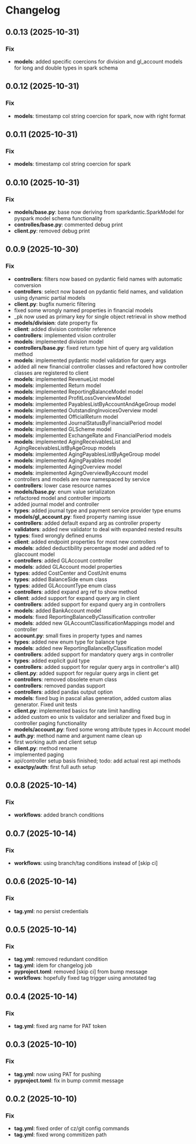 # Changelog

## 0.0.13 (2025-10-31)

### Fix

- **models**: added specific coercions for division and gl_account models for long and double types in spark schema

## 0.0.12 (2025-10-31)

### Fix

- **models**: timestamp col string coercion for spark, now with right format

## 0.0.11 (2025-10-31)

### Fix

- **models**: timestamp col string coercion for spark

## 0.0.10 (2025-10-31)

### Fix

- **models/base.py**: base now deriving from sparkdantic.SparkModel for pyspark model schema functionality
- **controlles/base.py**: commented debug print
- **client.py**: removed debug print

## 0.0.9 (2025-10-30)

### Fix

- **controllers**: filters now based on pydantic field names with automatic conversion
- **controllers**: select now based on pydantic field names, and validation using dynamic partial models
- **client.py**: bugfix numeric filtering
- fixed some wrongly named properties in financial models
- _pk now used as primary key for single object retrieval in show method
- **models/division**: date property fix
- **client**: added division controller reference
- **controllers**: implemented vision controller
- **models**: implemented division model
- **controllers/base.py**: fixed return type hint of query arg validation method
- **models**: implemented pydantic model validation for query args
- added all new financial controller classes and refactored how controller classes are registered to client
- **models**: implemented RevenueList model
- **models**: implemented Return model
- **models**: implemented ReportingBalanceModel model
- **models**: implemented ProfitLossOverviewModel
- **models**: implemented PayablesListByAccountAndAgeGroup model
- **models**: implemented OutstandingInvoicesOverview model
- **models**: implemented OfficialReturn model
- **models**: implemented JournalStatusByFinancialPeriod model
- **models**: implemented GLScheme model
- **models**: implemented ExchangeRate and FinancialPeriod models
- **models**: implemented AgingReceivablesList and AgingReceivablesListByAgeGroup models
- **models**: implemented AgingPayablesListByAgeGroup model
- **models**: implemented AgingPayables model
- **models**: implemented AgingOverview model
- **models**: implemented AgingOverviewByAccount model
- controllers and models are now namespaced by service
- **controllers**: lower case resource names
- **models/base.py**: enum value serializaton
- refactored model and controller imports
- added journal model and controller
- **types**: added journal type and payment service provider type enums
- **models/gl_account.py**: fixed property naming issue
- **controllers**: added default expand arg as controller property
- **validators**: added new validator to deal with expanded nested results
- **types**: fixed wrongly defined enums
- **client**: added endpoint properties for most new controllers
- **models**: added deductibility percentage model and added ref to glaccount model
- **controllers**: added GLAccount controller
- **models**: added GLAccount model properties
- **types**: added CostCenter and CostUnit enums
- **types**: added BalanceSide enum class
- **types**: added GLAccountType enum class
- **controllers**: added expand arg ref to show method
- **client**: added support for expand query arg in client
- **controllers**: added support for expand query arg in controllers
- **models**: added BankAccount model
- **models**: fixed ReportingBalanceByClassification controller
- **models**: added new GLAccountClassificationMappings model and controller
- **account.py**: small fixes in property types and names
- **types**: added new enum type for balance type
- **models**: added new ReportingBalanceByClassification model
- **controllers**: added support for mandatory query args in controller
- **types**: added explicit guid type
- **controllers**: added support for regular query args in controller's all()
- **client.py**: added support for regular query args in client get
- **controllers**: removed obsolete enum class
- **controllers**: removed pandas support
- **controllers**: added pandas output option
- **models**: fixed bug in pascal alias generation, added custom alias generator. Fixed unit tests
- **client.py**: implemented basics for rate limit handling
- added custom eo unix ts validator and serializer and fixed bug in controller paging functionality
- **models/account.py**: fixed some wrong attribute types in Account model
- **auth.py**: method name and argument name clean up
- first working auth and client setup
- **client.py**: method rename
- implemented paging
- api/controller setup basis finished; todo: add actual rest api methods
- **exactpy/auth**: first full auth setup

## 0.0.8 (2025-10-14)

### Fix

- **workflows**: added branch conditions

## 0.0.7 (2025-10-14)

### Fix

- **workflows**: using branch/tag conditions instead of [skip ci]

## 0.0.6 (2025-10-14)

### Fix

- **tag.yml**: no persist credentials

## 0.0.5 (2025-10-14)

### Fix

- **tag.yml**: removed redundant condition
- **tag.yml**: idem for changelog job
- **pyproject.toml**: removed [skip ci] from bump message
- **workflows**: hopefully fixed tag trigger using annotated tag

## 0.0.4 (2025-10-14)

### Fix

- **tag.yml**: fixed arg name for PAT token

## 0.0.3 (2025-10-10)

### Fix

- **tag.yml**: now using PAT for pushing
- **pyproject.toml**: fix in bump commit message

## 0.0.2 (2025-10-10)

### Fix

- **tag.yml**: fixed order of cz/git config commands
- **tag.yml**: fixed wrong commitizen path
